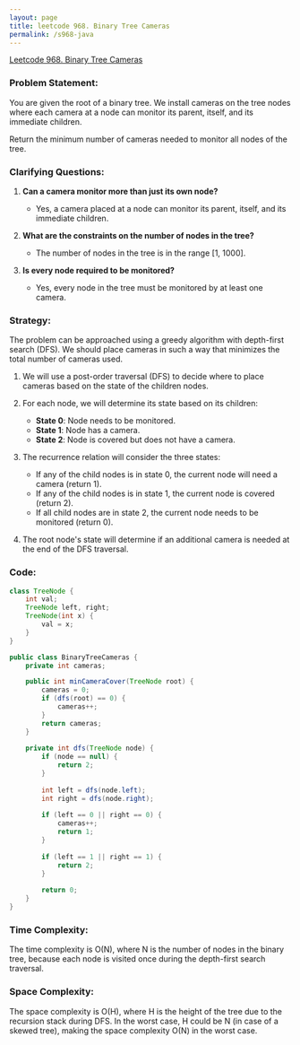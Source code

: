 ```yaml
---
layout: page
title: leetcode 968. Binary Tree Cameras
permalink: /s968-java
---
```

[Leetcode 968. Binary Tree Cameras](https://algoadvance.github.io/algoadvance/l968)
### Problem Statement:
You are given the root of a binary tree. We install cameras on the tree nodes where each camera at a node can monitor its parent, itself, and its immediate children.

Return the minimum number of cameras needed to monitor all nodes of the tree.

### Clarifying Questions:
1. **Can a camera monitor more than just its own node?**
   - Yes, a camera placed at a node can monitor its parent, itself, and its immediate children.

2. **What are the constraints on the number of nodes in the tree?**
   - The number of nodes in the tree is in the range [1, 1000].

3. **Is every node required to be monitored?**
   - Yes, every node in the tree must be monitored by at least one camera.

### Strategy:
The problem can be approached using a greedy algorithm with depth-first search (DFS). We should place cameras in such a way that minimizes the total number of cameras used.

1. We will use a post-order traversal (DFS) to decide where to place cameras based on the state of the children nodes.
  
2. For each node, we will determine its state based on its children:
    - **State 0**: Node needs to be monitored.
    - **State 1**: Node has a camera.
    - **State 2**: Node is covered but does not have a camera.
  
3. The recurrence relation will consider the three states:
    - If any of the child nodes is in state 0, the current node will need a camera (return 1).
    - If any of the child nodes is in state 1, the current node is covered (return 2).
    - If all child nodes are in state 2, the current node needs to be monitored (return 0).

4. The root node's state will determine if an additional camera is needed at the end of the DFS traversal.

### Code:
```java
class TreeNode {
    int val;
    TreeNode left, right;
    TreeNode(int x) {
        val = x;
    }
}

public class BinaryTreeCameras {
    private int cameras;

    public int minCameraCover(TreeNode root) {
        cameras = 0;
        if (dfs(root) == 0) {
            cameras++;
        }
        return cameras;
    }
    
    private int dfs(TreeNode node) {
        if (node == null) {
            return 2;
        }
        
        int left = dfs(node.left);
        int right = dfs(node.right);
        
        if (left == 0 || right == 0) {
            cameras++;
            return 1;
        }
        
        if (left == 1 || right == 1) {
            return 2;
        }
        
        return 0;
    }
}
```

### Time Complexity:
The time complexity is O(N), where N is the number of nodes in the binary tree, because each node is visited once during the depth-first search traversal.

### Space Complexity:
The space complexity is O(H), where H is the height of the tree due to the recursion stack during DFS. In the worst case, H could be N (in case of a skewed tree), making the space complexity O(N) in the worst case.